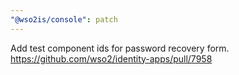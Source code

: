 ```yaml
---
"@wso2is/console": patch
---
```


Add test component ids for password recovery form. https://github.com/wso2/identity-apps/pull/7958
